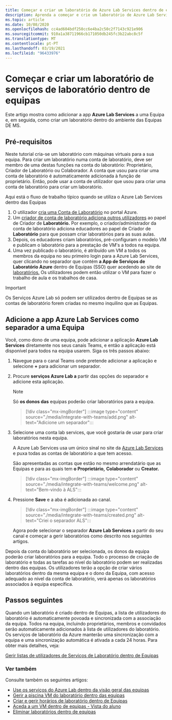 ```yaml
---
title: Começar e criar um laboratório de Azure Lab Services dentro de equipas
description: Aprenda a começar e crie um laboratório de Azure Lab Services dentro das equipas.
ms.topic: article
ms.date: 10/08/2020
ms.openlocfilehash: cc4ad604bdf250cc6e4ba2c50c2f7143c921e906
ms.sourcegitcommit: 910a1a38711966cb171050db245fc3b22abc8c5f
ms.translationtype: MT
ms.contentlocale: pt-PT
ms.lasthandoff: 03/19/2021
ms.locfileid: "96433976"
---
```

# <a name="get-started-and-create-a-lab-services-lab-within-teams"></a>Começar e criar um laboratório de serviços de laboratório dentro de equipas

Este artigo mostra como adicionar a app **Azure Lab Services** a uma Equipa e, em seguida, como criar um laboratório dentro do ambiente das Equipas DE MS.

## <a name="prerequisites"></a>Pré-requisitos

Neste tutorial cria-se um laboratório com máquinas virtuais para a sua equipa. Para criar um laboratório numa conta de laboratório, deve ser membro de uma destas funções na conta do laboratório: Proprietário, Criador de Laboratório ou Colaborador. A conta que usou para criar uma conta de laboratório é automaticamente adicionada à função de proprietário. Então, pode usar a conta de utilizador que usou para criar uma conta de laboratório para criar um laboratório.

Aqui está o fluxo de trabalho típico quando se utiliza o Azure Lab Services dentro das Equipas

1. O utilizador [cria uma Conta de Laboratório](tutorial-setup-lab-account.md#create-a-lab-account) no portal Azure.
1. Um [criador de conta de laboratório adiciona outros utilizadores](tutorial-setup-lab-account.md#add-a-user-to-the-lab-creator-role) ao papel de Criador de **Laboratório.** Por exemplo, o criador/administrador da conta de laboratório adiciona educadores ao papel de Criador de **Laboratório** para que possam criar laboratórios para as suas aulas.
1. Depois, os educadores criam laboratórios, pré-configuram o modelo VM e publicam o laboratório para a prestação de VM's a todos na equipa.
1. Uma vez publicado o laboratório, é atribuído um VM a todos os membros da equipa no seu primeiro login para a Azure Lab Services, quer clicando no separador que contém **a App de Serviços de Laboratório Azure** dentro de Equipas (SSO) quer acedendo ao site de [laboratórios.](https://labs.azure.com) Os utilizadores podem então utilizar o VM para fazer o trabalho de aula e os trabalhos de casa.

> [!IMPORTANT]
> Os Serviços Azure Lab só podem ser utilizados dentro de Equipas se as contas de laboratório forem criadas no mesmo inquilino que as Equipas.

## <a name="add-azure-lab-services-app-as-a-tab-to-a-team"></a>Adicione a app Azure Lab Services como separador a uma Equipa

Você, como dono de uma equipa, pode adicionar a aplicação **Azure Lab Services** diretamente nos seus canais Teams, e então a aplicação está disponível para todos na equipa usarem. Siga os três passos abaixo:

1. Navegue para o canal Teams onde pretende adicionar a aplicação e selecione **+** para adicionar um separador. 
1. Procure **serviços Azure Lab a** partir das opções do separador e adicione esta aplicação. 

    > [!NOTE]
    > Só **os donos das** equipas poderão criar laboratórios para a equipa.

    > [!div class="mx-imgBorder"]
    > :::image type="content" source="./media/integrate-with-teams/add.png" alt-text="Adicione um separador":::
1. Selecione uma conta lab services, que você gostaria de usar para criar laboratórios nesta equipa. 

    A Azure Lab Services usa um único sinal no site da [Azure Lab Services](https://labs.azure.com) e puxa todas as contas de laboratório a que tem acesso. 

    São apresentadas as contas que estão no mesmo arrendatário que as Equipas e para as quais tem **o Proprietário,** **Colaborador** ou **Creator.** 

    > [!div class="mx-imgBorder"]
    > :::image type="content" source="./media/integrate-with-teams/welcome.png" alt-text="Bem-vindo à ALS":::
1. Pressione **Save** e a aba é adicionada ao canal.

    > [!div class="mx-imgBorder"]
    > :::image type="content" source="./media/integrate-with-teams/created.png" alt-text="Criei o separador ALS":::

    Agora pode selecionar o separador **Azure Lab Services** a partir do seu canal e começar a gerir laboratórios como descrito nos seguintes artigos.

Depois da conta do laboratório ser selecionada, os donos da equipa poderão criar laboratórios para a equipa. Todo o processo de criação de laboratório e todas as tarefas ao nível do laboratório podem ser realizadas dentro das equipas. Os utilizadores terão a opção de criar vários laboratórios dentro da mesma equipa e o dono da Equipa, com acesso adequado ao nível da conta de laboratório, verá apenas os laboratórios associados à equipa específica.

## <a name="next-steps"></a>Passos seguintes

Quando um laboratório é criado dentro de Equipas, a lista de utilizadores do laboratório é automaticamente povoada e sincronizada com a associação da equipa. Todos na equipa, incluindo proprietários, membros e convidados serão automaticamente adicionados à lista de utilizadores do laboratório. Os serviços de laboratório da Azure manterão uma sincronização com a equipa e uma sincronização automática é ativada a cada 24 horas. Para obter mais detalhes, veja:

[Gerir listas de utilizadores de Serviços de Laboratório dentro de Equipas](how-to-manage-user-lists-within-teams.md)

### <a name="see-also"></a>Ver também

Consulte também os seguintes artigos:

- [Use os serviços do Azure Lab dentro da visão geral das equipas](lab-services-within-teams-overview.md)
- [Gerir a piscina VM do laboratório dentro das equipas](how-to-manage-vm-pool-within-teams.md)
- [Criar e gerir horários de laboratório dentro de Equipas](how-to-create-schedules-within-teams.md)
- [Aceda a um VM dentro de equipas - Vista do aluno](how-to-access-vm-for-students-within-teams.md)
- [Eliminar laboratórios dentro de equipas](how-to-delete-lab-within-teams.md)
